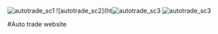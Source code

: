
![autotrade_sc1](https://github.com/H1A1M1Z1A1/Auto-Trading-website/assets/92072539/90fc4705-7b5c-481c-9f36-27d12355a53d)
![autotrade_sc2](ht![autotrade_sc3](https://github.com/H1A1M1Z1A1/Auto-Trading-website/assets/92072539/fdfd4a7a-c6dd-4bb6-a7ca-6fd770b200a7)
![autotrade_sc3](https://github.com/H1A1M1Z1A1/Auto-Trading-website/assets/92072539/6edc3f61-bbb1-4d61-b584-6aa6da0ef6d1)



#Auto trade website

